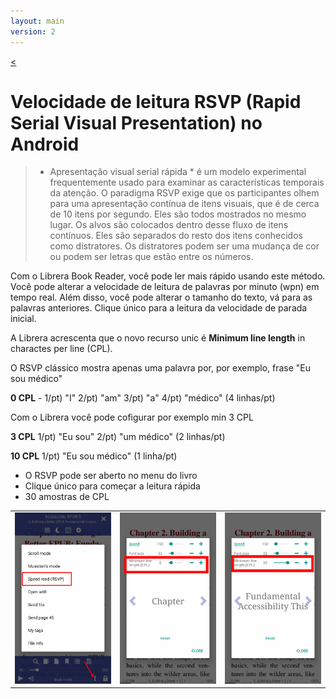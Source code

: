 ```yaml
---
layout: main
version: 2
---
```

[<](/wiki/pt)

# Velocidade de leitura RSVP (Rapid Serial Visual Presentation) no Android

> * Apresentação visual serial rápida * é um modelo experimental frequentemente usado para examinar as características temporais da atenção. O paradigma RSVP exige que os participantes olhem para uma apresentação contínua de itens visuais, que é de cerca de 10 itens por segundo. Eles são todos mostrados no mesmo lugar. Os alvos são colocados dentro desse fluxo de itens contínuos. Eles são separados do resto dos itens conhecidos como distratores. Os distratores podem ser uma mudança de cor ou podem ser letras que estão entre os números.

Com o Librera Book Reader, você pode ler mais rápido usando este método.
Você pode alterar a velocidade de leitura de palavras por minuto (wpn) em tempo real.
Além disso, você pode alterar o tamanho do texto, vá para as palavras anteriores.
Clique único para a leitura da velocidade de parada inicial.

A Librera acrescenta que o novo recurso unic é __Minimum line length__ in charactes per line (CPL).

O RSVP clássico mostra apenas uma palavra por, por exemplo, frase &quot;Eu sou médico&quot;

__0 CPL__ - 1/pt) &quot;I&quot; 2/pt) &quot;am&quot; 3/pt) &quot;a&quot; 4/pt) &quot;médico&quot; (4 linhas/pt)

Com o Librera você pode cofigurar por exemplo min 3 CPL

__3 CPL__ 1/pt) &quot;Eu sou&quot; 2/pt) &quot;um médico&quot; (2 linhas/pt)

__10 CPL__ 1/pt) &quot;Eu sou médico&quot; (1 linha/pt)

* O RSVP pode ser aberto no menu do livro
* Clique único para começar a leitura rápida
* 30 amostras de CPL

||||
|-|-|-|
|![](1.png)|![](2.png)|![](3.png)|


